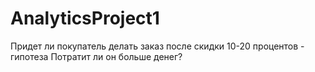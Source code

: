# AnalyticsProject1

Придет ли покупатель делать заказ после скидки 10-20 процентов - гипотеза
Потратит ли он больше денег? 
